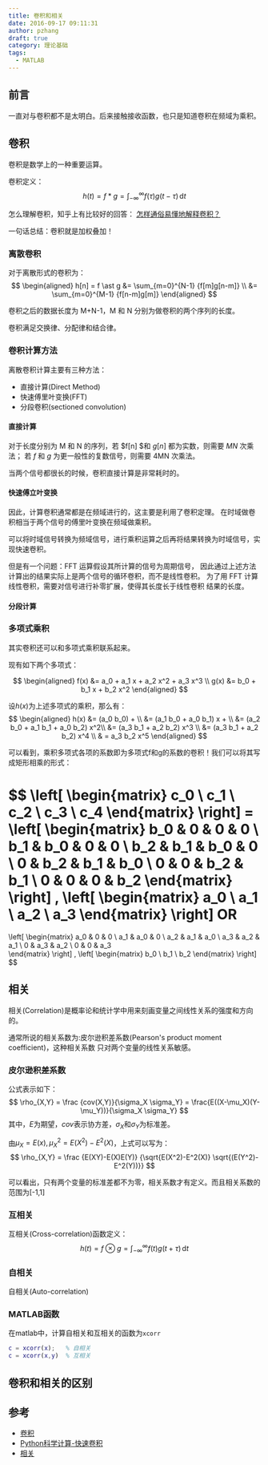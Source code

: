 ```yaml
---
title: 卷积和相关
date: 2016-09-17 09:11:31
author: pzhang
draft: true
category: 理论基础
tags:
  - MATLAB
---
```


## 前言

一直对与卷积都不是太明白。后来接触接收函数，也只是知道卷积在频域为乘积。

<!--more-->
## 卷积

卷积是数学上的一种重要运算。

卷积定义：
$$ h(t) = f \ast g = \int_{-\infty}^{\infty} {f(\tau)g(t-\tau) \,\mathrm{d}t} $$

怎么理解卷积，知乎上有比较好的回答：
[怎样通俗易懂地解释卷积？](https://www.zhihu.com/question/22298352)

一句话总结：卷积就是加权叠加！

### 离散卷积

对于离散形式的卷积为：
$$
\begin{aligned}
h[n] = f \ast g &= \sum_{m=0}^{N-1} {f[m]g[n-m]} \\
                &= \sum_{m=0}^{M-1} {f[n-m]g[m]}
\end{aligned}
$$

卷积之后的数据长度为 M+N-1，M 和 N 分别为做卷积的两个序列的长度。

卷积满足交换律、分配律和结合律。

### 卷积计算方法
离散卷积计算主要有三种方法：

- 直接计算(Direct Method)
- 快速傅里叶变换(FFT)
- 分段卷积(sectioned convolution)

#### 直接计算

对于长度分别为 M 和 N 的序列，若 $f[n] $和 $g[n]$ 都为实数，则需要 $MN$ 次乘法；
若 $f$ 和 $g$ 为更一般性的复数信号，则需要 4MN 次乘法。

当两个信号都很长的时候，卷积直接计算是非常耗时的。

#### 快速傅立叶变换

因此，计算卷积通常都是在频域进行的，这主要是利用了卷积定理。
在时域做卷积相当于两个信号的傅里叶变换在频域做乘积。

可以将时域信号转换为频域信号，进行乘积运算之后再将结果转换为时域信号，实现快速卷积。

但是有一个问题：FFT 运算假设其所计算的信号为周期信号，
因此通过上述方法计算出的结果实际上是两个信号的循环卷积，而不是线性卷积。
为了用 FFT 计算线性卷积，需要对信号进行补零扩展，使得其长度长于线性卷积
结果的长度。

#### 分段计算

### 多项式乘积

其实卷积还可以和多项式乘积联系起来。

现有如下两个多项式：

$$
\begin{aligned}
f(x) &= a_0 + a_1 x + a_2 x^2 + a_3 x^3 \\
g(x) &= b_0 + b_1 x + b_2 x^2
\end{aligned}
$$

设$h(x)$为上述多项式的乘积，那么有：
$$
\begin{aligned}
h(x) &= (a_0 b_0) + \\
    &= (a_1 b_0 + a_0 b_1) x + \\
    &= (a_2 b_0 + a_1 b_1 + a_0 b_2) x^2\\
    &= (a_3 b_1 + a_2 b_2) x^3 \\
    &= (a_3 b_1 + a_2 b_2) x^4 \\
    & = a_3 b_2 x^5
\end{aligned}
$$

可以看到，乘积多项式各项的系数即为多项式f和g的系数的卷积！我们可以将其写成矩形相乘的形式：

$$
\left[
\begin{matrix}
c_0 \\
c_1 \\
c_2 \\
c_3 \\
c_4
\end{matrix}
\right] =
\left[
\begin{matrix}
b_0 & 0   & 0   & 0 \\
b_1 & b_0 & 0   & 0 \\
b_2 & b_1 & b_0 & 0 \\
0   & b_2 & b_1 & b_0 \\
0   & 0   & b_2 & b_1 \\
0   & 0   & 0   & b_2
\end{matrix}
\right]
\,
\left[
\begin{matrix}
a_0 \\
a_1 \\
a_2 \\
a_3
\end{matrix}
\right]
OR
=
\left[
\begin{matrix}
a_0     &   0   & 0   \\
a_1     & a_0   & 0   \\
a_2     & a_1   & a_0 \\
a_3     & a_2   & a_1  \\
0       & a_3   & a_2  \\
0       & 0     & a_3   
\end{matrix}
\right]
\,
\left[
\begin{matrix}
b_0 \\
b_1 \\
b_2
\end{matrix}
\right]
$$



## 相关

相关(Correlation)是概率论和统计学中用来刻画变量之间线性关系的强度和方向的。

通常所说的相关系数为:皮尔逊积差系数(Pearson's product moment coefficient)，这种相关系数
只对两个变量的线性关系敏感。

### 皮尔逊积差系数

公式表示如下：
$$
\rho_{X,Y} = \frac {cov(X,Y)}{\sigma_X \sigma_Y} = \frac{E((X-\mu_X)(Y-\mu_Y))}{\sigma_X \sigma_Y}
$$
其中，$E$为期望，$cov$表示协方差，$\sigma_X$和$\sigma_Y$为标准差。

由$\mu_X = E(x), \mu_X^2 = E(X^2)-E^2(X)$，上式可以写为：
$$
\rho_{X,Y} = \frac {E(XY)-E(X)E(Y)} {\sqrt{E(X^2)-E^2(X)} \sqrt{(E(Y^2)-E^2(Y))}}
$$

可以看出，只有两个变量的标准差都不为零，相关系数才有定义。而且相关系数的范围为[-1,1]

### 互相关

互相关(Cross-correlation)函数定义：
$$ h(t) = f \otimes g = \int_{-\infty}^{\infty} {f(t)g(t+\tau) \,\mathrm{d}t} $$

### 自相关

自相关(Auto-correlation)

### MATLAB函数

在matlab中，计算自相关和互相关的函数为`xcorr`
```matlab
c = xcorr(x);   % 自相关
c = xcorr(x,y)  % 互相关
```

## 卷积和相关的区别

## 参考

- [卷积](https://zh.wikipedia.org/wiki/%E5%8D%B7%E7%A7%AF)
- [Python科学计算-快速卷积](http://old.sebug.net/paper/books/scipydoc/frequency_process.html#id5)
- [相关](https://zh.wikipedia.org/wiki/%E7%9B%B8%E5%85%B3)
